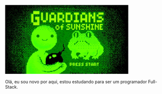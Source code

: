 <img src="banner_github[1].jpg" width="400px">
<p>Olá, eu sou novo por aqui, estou estudando para ser um programador Full-Stack.</p>

